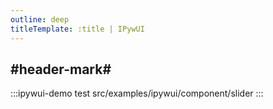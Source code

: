 ```yaml
---
outline: deep
titleTemplate: :title | IPywUI
---
```


## #header-mark#
:::ipywui-demo test
src/examples/ipywui/component/slider
:::
